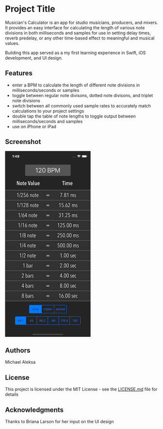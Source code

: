 # Project Title

Musician's Calculator is an app for studio musicians, producers, and mixers. It provides an easy interface for calculating the length of various note divisions in both milliseconds and samples for use in setting delay times, reverb predelay, or any other time-based effect to meaningful and musical values.

Building this app served as a my first learning experience in Swift, iOS development, and UI design.

## Features

* enter a BPM to calculate the length of different note divisions in milliseconds/seconds or samples
* toggle between regular note divisons, dotted note divisons, and triplet note divisions
* switch between all commonly used sample rates to accurately match calculations to your project settings
* double tap the table of note lengths to toggle output between milliseconds/seconds and samples
* use on iPhone or iPad

## Screenshot

![Screenshot](Screenshots/iPhone_X_screenshot.png)

## Authors

Michael Aleksa

## License

This project is licensed under the MIT License - see the [LICENSE.md](LICENSE.md) file for details

## Acknowledgments

Thanks to Briana Larson for her input on the UI design

